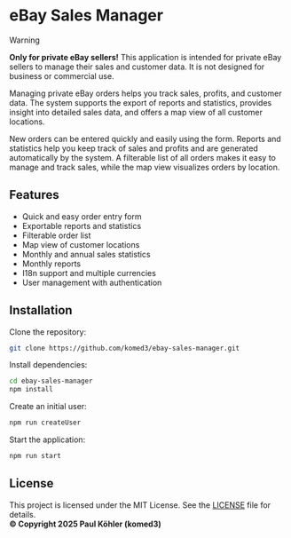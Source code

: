 # eBay Sales Manager

> [!WARNING]
> **Only for private eBay sellers!**
> This application is intended for private eBay sellers to manage their sales and customer data. It is not designed for business or commercial use.

Managing private eBay orders helps you track sales, profits, and customer data. The system supports the export of reports and statistics, provides insight into detailed sales data, and offers a map view of all customer locations.

New orders can be entered quickly and easily using the form. Reports and statistics help you keep track of sales and profits and are generated automatically by the system. A filterable list of all orders makes it easy to manage and track sales, while the map view visualizes orders by location.

## Features

- Quick and easy order entry form
- Exportable reports and statistics
- Filterable order list
- Map view of customer locations
- Monthly and annual sales statistics
- Monthly reports
- I18n support and multiple currencies
- User management with authentication

## Installation

Clone the repository:

```bash
git clone https://github.com/komed3/ebay-sales-manager.git
```

Install dependencies:

```bash
cd ebay-sales-manager
npm install
```

Create an initial user:

```bash
npm run createUser
```

Start the application:

```bash
npm run start
```

## License

This project is licensed under the MIT License. See the [LICENSE](LICENSE) file for details.  
**© Copyright 2025 Paul Köhler (komed3)**
